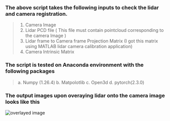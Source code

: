 ### The above script takes the following inputs to check the lidar and camera registration. 
> 1. Camera Image
> 2. Lidar PCD file ( This file must contain pointcloud corresponding to the camera Image )
> 3. Lidar frame to Camera frame Projection Matrix (I got this matrix using MATLAB lidar camera calibration application)
> 4. Camera Intrinsic Matrix

### The script is tested on Anaconda environment with the following packages
> a. Numpy (1.26.4)
> b. Matpolotlib
> c. Open3d
> d. pytorch(2.3.0)

### The output images upon overaying lidar onto the camera image looks like this

![overlayed image](https://github.com/Juss-Chill/point_cloud_camera_reg_check_Script/tree/master/assets/Overlay_screenshot_09.07.2024.png)
